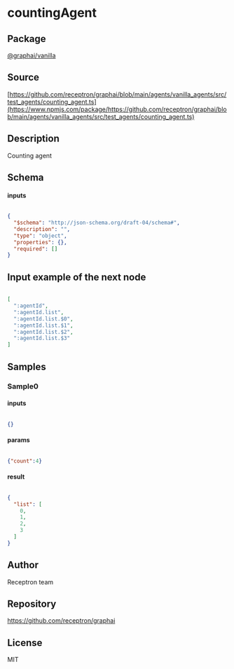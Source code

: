 # countingAgent

## Package
[@graphai/vanilla](https://www.npmjs.com/package/@graphai/vanilla)
## Source
[https://github.com/receptron/graphai/blob/main/agents/vanilla_agents/src/test_agents/counting_agent.ts](https://www.npmjs.com/package/https://github.com/receptron/graphai/blob/main/agents/vanilla_agents/src/test_agents/counting_agent.ts)

## Description

Counting agent

## Schema

#### inputs

```json

{
  "$schema": "http://json-schema.org/draft-04/schema#",
  "description": "",
  "type": "object",
  "properties": {},
  "required": []
}

````

## Input example of the next node

```json

[
  ":agentId",
  ":agentId.list",
  ":agentId.list.$0",
  ":agentId.list.$1",
  ":agentId.list.$2",
  ":agentId.list.$3"
]

````

## Samples

### Sample0

#### inputs

```json

{}

````

#### params

```json

{"count":4}

````

#### result

```json

{
  "list": [
    0,
    1,
    2,
    3
  ]
}

````

## Author

Receptron team

## Repository

https://github.com/receptron/graphai

## License

MIT

